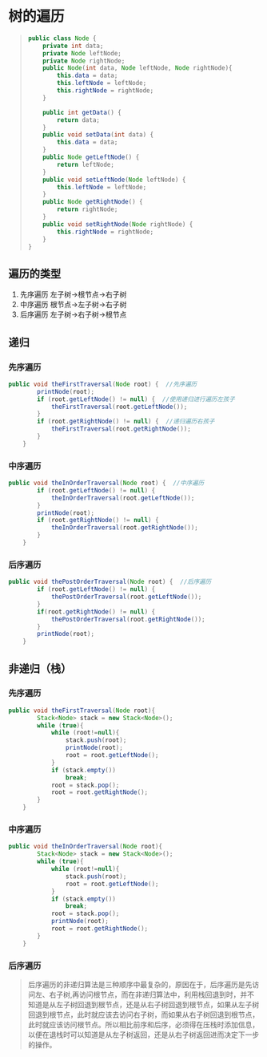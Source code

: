 # 树的遍历

> ```java
> public class Node {
>     private int data;
>     private Node leftNode;
>     private Node rightNode;
>     public Node(int data, Node leftNode, Node rightNode){
>         this.data = data;
>         this.leftNode = leftNode;
>         this.rightNode = rightNode;
>     }
> 
>     public int getData() {
>         return data;
>     }
>     public void setData(int data) {
>         this.data = data;
>     }
>     public Node getLeftNode() {
>         return leftNode;
>     }
>     public void setLeftNode(Node leftNode) {
>         this.leftNode = leftNode;
>     }
>     public Node getRightNode() {
>         return rightNode;
>     }
>     public void setRightNode(Node rightNode) {
>         this.rightNode = rightNode;
>     }
> }
> ```

## 遍历的类型

1. 先序遍历  左子树->根节点->右子树
2. 中序遍历  根节点->左子树->右子树
3. 后序遍历  左子树->右子树->根节点

## 递归

### 先序遍历

```java
public void theFirstTraversal(Node root) {  //先序遍历
        printNode(root);
        if (root.getLeftNode() != null) {  //使用递归进行遍历左孩子
            theFirstTraversal(root.getLeftNode());
        }
        if (root.getRightNode() != null) {  //递归遍历右孩子
            theFirstTraversal(root.getRightNode());
        }
    }
```

### 中序遍历

```java
public void theInOrderTraversal(Node root) {  //中序遍历
        if (root.getLeftNode() != null) {
            theInOrderTraversal(root.getLeftNode());
        }
        printNode(root);
        if (root.getRightNode() != null) {
            theInOrderTraversal(root.getRightNode());
        }
    }
```

### 后序遍历

```java
public void thePostOrderTraversal(Node root) {  //后序遍历
        if (root.getLeftNode() != null) {
            thePostOrderTraversal(root.getLeftNode());
        }
        if(root.getRightNode() != null) {
            thePostOrderTraversal(root.getRightNode());
        }
        printNode(root);
    }
```

## 非递归（栈）

### 先序遍历

```java
public void theFirstTraversal(Node root){
        Stack<Node> stack = new Stack<Node>();
        while (true){
            while (root!=null){
                stack.push(root);
                printNode(root);
                root = root.getLeftNode();
            }
            if (stack.empty())
                break;
            root = stack.pop();
            root = root.getRightNode();
        }
    }
```

### 中序遍历

```java
public void theInOrderTraversal(Node root){
        Stack<Node> stack = new Stack<Node>();
        while (true){
            while (root!=null){
                stack.push(root);
                root = root.getLeftNode();
            }
            if (stack.empty())
                break;
            root = stack.pop();
            printNode(root);
            root = root.getRightNode();
        }
    }
```

### 后序遍历

>后序遍历的非递归算法是三种顺序中最复杂的，原因在于，后序遍历是先访问左、右子树,再访问根节点，而在非递归算法中，利用栈回退到时，并不知道是从左子树回退到根节点，还是从右子树回退到根节点，如果从左子树回退到根节点，此时就应该去访问右子树，而如果从右子树回退到根节点，此时就应该访问根节点。所以相比前序和后序，必须得在压栈时添加信息，以便在退栈时可以知道是从左子树返回，还是从右子树返回进而决定下一步的操作。
